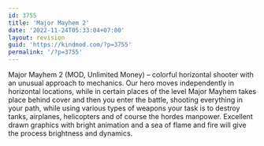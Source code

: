 ```yaml
---
id: 3755
title: 'Major Mayhem 2'
date: '2022-11-24T05:33:04+07:00'
layout: revision
guid: 'https://kindmod.com/?p=3755'
permalink: '/?p=3755'
---
```


Major Mayhem 2 (MOD, Unlimited Money) – colorful horizontal shooter with an unusual approach to mechanics. Our hero moves independently in horizontal locations, while in certain places of the level Major Mayhem takes place behind cover and then you enter the battle, shooting everything in your path, while using various types of weapons your task is to destroy tanks, airplanes, helicopters and of course the hordes manpower. Excellent drawn graphics with bright animation and a sea of flame and fire will give the process brightness and dynamics.